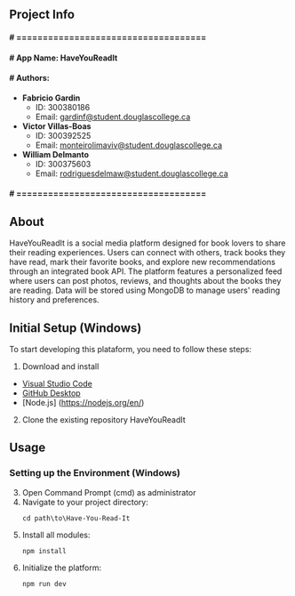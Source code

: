 ## Project Info
#### # ====================================
#### # App Name:		HaveYouReadIt
#### # Authors:
- **Fabricio Gardin**  
  - ID: 300380186  
  - Email: gardinf@student.douglascollege.ca
- **Victor Villas-Boas**  
  - ID: 300392525
  - Email: monteirolimaviv@student.douglascollege.ca
- **William Delmanto**  
  - ID: 300375603  
  - Email: rodriguesdelmaw@student.douglascollege.ca
#### # ====================================

## About
HaveYouReadIt is a social media platform designed for book lovers to share their reading experiences. Users can connect with others, track books they have read, mark their favorite books, and explore new recommendations through an integrated book API. The platform features a personalized feed where users can post photos, reviews, and thoughts about the books they are reading. Data will be stored using MongoDB to manage users' reading history and preferences.

## Initial Setup (Windows)

To start developing this plataform, you need to follow these steps:

1. Download and install
- [Visual Studio Code](https://code.visualstudio.com/download)
- [GitHub Desktop](https://desktop.github.com/)
- [Node.js] (https://nodejs.org/en/)

2. Clone the existing repository HaveYouReadIt

## Usage

### Setting up the Environment (Windows)

3. Open Command Prompt (cmd) as administrator
4. Navigate to your project directory:
   ```
   cd path\to\Have-You-Read-It
   ```
5. Install all modules:
   ```
   npm install
   ```
6. Initialize the platform:
   ```
   npm run dev
   ```
